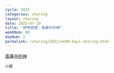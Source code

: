```yaml
---
cycle: 2022
categories: sharing
layout: sharing
date: 2023-07-10
title: "神學梳理：風暴中的神"
weekNum: 80
dayNum: 1
permalink: /sharing/2022/wk80-day1-sharing.html
---
```

[風暴中的神](https://eccseattle.github.io/media/sharing/2022/wk080/2023-07-10-bin.m4a)

`小錢`
